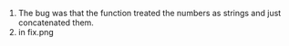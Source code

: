1) The bug was that the function treated the numbers as strings and just concatenated them. 
2) in fix.png 
